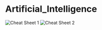 # Artificial_Intelligence
![Cheat Sheet 1](http://scikit-learn.org/stable/_static/ml_map.png)
![Cheat Sheet 2](https://docs.microsoft.com/en-us/azure/machine-learning/studio/media/algorithm-cheat-sheet/machine-learning-algorithm-cheat-sheet-small_v_0_6-01.png)
